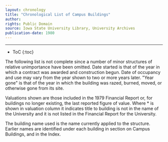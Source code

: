 ```yaml
---
layout: chronology
title: "Chronological List of Campus Buildings"
author:
rights: Public Domain
source: Iowa State University Library, University Archives
publication-date: 1980 
---
```


---

* ToC
{:toc}

The following list is not complete since a number of minor structures of relative unimportance have been omitted. Date started is that of the year in which a contract was awarded and construction begun. Date of occupancy and use may vary from the year shown to two or more years later. "Year gone" is that of the year in which the building was razed, burned, moved, or otherwise gone from its site.

Valuations shown are those included in the 1979 Financial Report or, for buildings no longer existing, the last reported figure of value. Where * is shown in valuation column it indicates title to building is not in the name of the University and it is not listed in the Finan­cial Report for the University.

The building name used is the name currently applied to the structure. Earlier names are identified under each building in section on Campus Buildings, and in the Index.